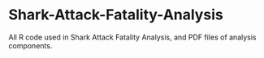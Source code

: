 # Shark-Attack-Fatality-Analysis
All R code used in Shark Attack Fatality Analysis, and PDF files of analysis components.

